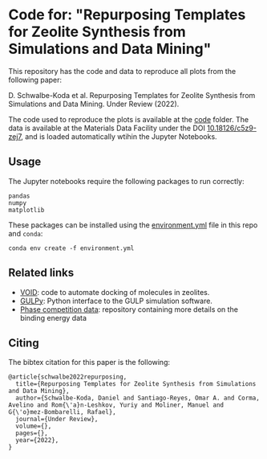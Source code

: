 # Code for: "Repurposing Templates for Zeolite Synthesis from Simulations and Data Mining"

This repository has the code and data to reproduce all plots from the following paper:

D. Schwalbe-Koda et al. Repurposing Templates for Zeolite Synthesis from Simulations and Data Mining. Under Review (2022).

The code used to reproduce the plots is available at the [code](code/) folder. The data is available at the Materials Data Facility under the DOI [10.18126/c5z9-zej7](https://doi.org/10.18126/c5z9-zej7), and is loaded automatically wtihin the Jupyter Notebooks.

## Usage

The Jupyter notebooks require the following packages to run correctly:

```
pandas
numpy
matplotlib
```

These packages can be installed using the [environment.yml](environment.yml) file in this repo and `conda`:

```
conda env create -f environment.yml
```

## Related links

 - [VOID](https://github.com/learningmatter-mit/VOID): code to automate docking of molecules in zeolites.
 - [GULPy](https://github.com/learningmatter-mit/gulpy): Python interface to the GULP simulation software.
 - [Phase competition data](https://github.com/learningmatter-mit/Zeolite-Phase-Competition): repository containing more details on the binding energy data

## Citing

The bibtex citation for this paper is the following:

```
@article{schwalbe2022repurposing,
  title={Repurposing Templates for Zeolite Synthesis from Simulations and Data Mining},
  author={Schwalbe-Koda, Daniel and Santiago-Reyes, Omar A. and Corma, Avelino and Rom{\'a}n-Leshkov, Yuriy and Moliner, Manuel and G{\'o}mez-Bombarelli, Rafael},
  journal={Under Review},
  volume={},
  pages={},
  year={2022},
}
```
